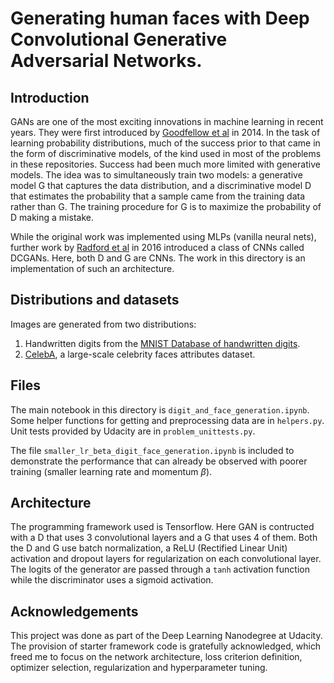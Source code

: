 # Generating human faces with Deep Convolutional Generative  Adversarial Networks.

## Introduction
GANs are one of the most exciting innovations in machine learning in
recent years.  They were first introduced by [Goodfellow et
al](https://arxiv.org/abs/1406.2661) in 2014.  In the task of learning
probability distributions, much of the success prior to that came in
the form of discriminative models, of the kind used in most of the
problems in these repositories.  Success had been much more limited
with generative models.  The idea was to simultaneously train two
models: a generative model G that captures the data distribution, and
a discriminative model D that estimates the probability that a sample
came from the training data rather than G. The training procedure for
G is to maximize the probability of D making a mistake.  

While the original work was implemented using MLPs (vanilla neural
nets), further work by [Radford et
al](https://arxiv.org/pdf/1511.06434.pdf) in 2016 introduced a class
of CNNs called DCGANs.  Here, both D and G are CNNs. The work in this
directory is an implementation of such an architecture.

## Distributions and datasets

Images are generated from two distributions:

1. Handwritten digits from the [MNIST Database of handwritten
digits](http://yann.lecun.com/exdb/mnist/).
2. [CelebA](http://mmlab.ie.cuhk.edu.hk/projects/CelebA.html), a
large-scale celebrity faces attributes dataset.

## Files

The main notebook in this directory is `digit_and_face_generation.ipynb`. Some helper functions for getting and
preprocessing data are in `helpers.py`. Unit tests provided by Udacity
are in `problem_unittests.py`.

The file `smaller_lr_beta_digit_face_generation.ipynb` is included to demonstrate the
performance that can already be observed with poorer training (smaller
learning rate and momentum $\beta$).

## Architecture

The programming framework used is Tensorflow. Here GAN is contructed
with a D that uses 3 convolutional layers and a G that uses 4 of them.
Both the D and G use batch normalization, a ReLU (Rectified Linear
Unit) activation and dropout layers for regularization on each
convolutional layer. The logits of the generator are passed through a
`tanh` activation function while the discriminator uses a sigmoid
activation.

## Acknowledgements

This project was done as part of the Deep Learning Nanodegree at
Udacity.  The provision of starter framework code is gratefully
acknowledged, which freed me to focus on the network architecture,
loss criterion definition, optimizer selection, regularization and
hyperparameter tuning.
